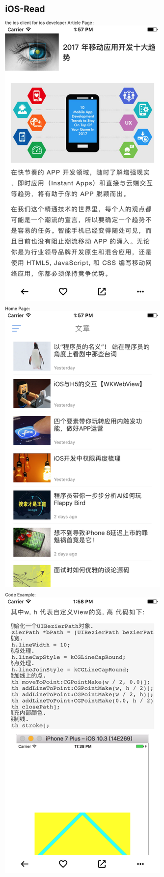 # iOS-Read
the ios client for ios developer
Article Page : 
![image](https://github.com/WLFlame/iOS-Read/blob/master/iOSInformation/1.png)

Home Page:
![image](https://github.com/WLFlame/iOS-Read/blob/master/iOSInformation/2.png)

Code Example:
![image](https://github.com/WLFlame/iOS-Read/blob/master/iOSInformation/3.png)
